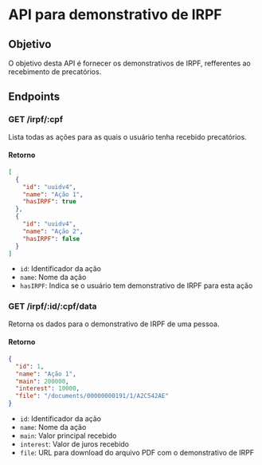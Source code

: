# API para demonstrativo de IRPF

## Objetivo

O objetivo desta API é fornecer os demonstrativos de IRPF, refferentes ao recebimento de precatórios.

## Endpoints

### GET /irpf/:cpf

Lista todas as ações para as quais o usuário tenha recebido precatórios.

#### Retorno

```json
[
  {
    "id": "uuidv4",
    "name": "Ação 1",
    "hasIRPF": true
  },
  {
    "id": "uuidv4",
    "name": "Ação 2",
    "hasIRPF": false
  }
]
```

- `id`: Identificador da ação
- `name`: Nome da ação
- `hasIRPF`: Indica se o usuário tem demonstrativo de IRPF para esta ação

### GET /irpf/:id/:cpf/data

Retorna os dados para o demonstrativo de IRPF de uma pessoa.

#### Retorno

```json
{
  "id": 1,
  "name": "Ação 1",
  "main": 200000,
  "interest": 10000,
  "file": "/documents/00000000191/1/A2C542AE"
}
```

- `id`: Identificador da ação
- `name`: Nome da ação
- `main`: Valor principal recebido
- `interest`: Valor de juros recebido
- `file`: URL para download do arquivo PDF com o demonstrativo de IRPF